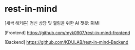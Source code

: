 # rest-in-mind
[새싹 해커톤] 정신 상담 및 힐링을 위한 AI 챗봇: RIMI

[Frontend]
https://github.com/myk0907/rest-in-mind-frontend

[Backend]
https://github.com/KDULAB/rest-in-mind-Backend
